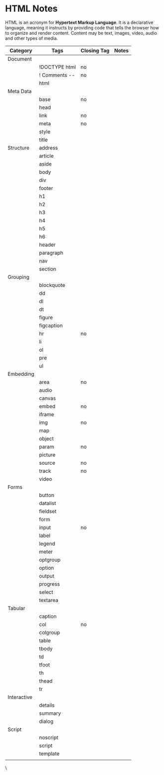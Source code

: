 # HTML Notes

HTML is an acronym for **Hypertext Markup Language**. It is a declarative language, meaning it instructs by providing code that tells the browser how to organize and render content. Content may be text, images, video, audio and other types of media.

| Category    | Tags          | Closing Tag | Notes |
| ----------- | ------------- | ----------- | ----- |
| Document    |               |             |       |
|             | !DOCTYPE html | no          |       |
|             | ! Comments -- | no          |       |
|             | html          |             |       |
| Meta Data   |               |             |       |
|             | base          | no          |       |
|             | head          |             |       |
|             | link          | no          |       |
|             | meta          | no          |       |
|             | style         |             |       |
|             | title         |             |       |
| Structure   | address       |             |       |
|             | article       |             |       |
|             | aside         |             |       |
|             | body          |             |       |
|             | div           |             |       |
|             | footer        |             |       |
|             | h1            |             |       |
|             | h2            |             |       |
|             | h3            |             |       |
|             | h4            |             |       |
|             | h5            |             |       |
|             | h6            |             |       |
|             | header        |             |       |
|             | paragraph     |             |       |
|             | nav           |             |       |
|             | section       |             |       |
| Grouping    |               |             |       |
|             | blockquote    |             |       |
|             | dd            |             |       |
|             | dl            |             |       |
|             | dt            |             |       |
|             | figure        |             |       |
|             | figcaption    |             |       |
|             | hr            | no          |       |
|             | li            |             |       |
|             | ol            |             |       |
|             | pre           |             |       |
|             | ul            |             |       |
| Embedding   |               |             |       |
|             | area          | no          |       |
|             | audio         |             |       |
|             | canvas        |             |       |
|             | embed         | no          |       |
|             | iframe        |             |       |
|             | img           | no          |       |
|             | map           |             |       |
|             | object        |             |       |
|             | param         | no          |       |
|             | picture       |             |       |
|             | source        | no          |       |
|             | track         | no          |       |
|             | video         |             |       |
| Forms       |               |             |       |
|             | button        |             |       |
|             | datalist      |             |       |
|             | fieldset      |             |       |
|             | form          |             |       |
|             | input         | no          |       |
|             | label         |             |       |
|             | legend        |             |       |
|             | meter         |             |       |
|             | optgroup      |             |       |
|             | option        |             |       |
|             | output        |             |       |
|             | progress      |             |       |
|             | select        |             |       |
|             | textarea      |             |       |
| Tabular     |               |             |       |
|             | caption       |             |       |
|             | col           | no          |       |
|             | colgroup      |             |       |
|             | table         |             |       |
|             | tbody         |             |       |
|             | td            |             |       |
|             | tfoot         |             |       |
|             | th            |             |       |
|             | thead         |             |       |
|             | tr            |             |       |
| Interactive |               |             |       |
|             | details       |             |       |
|             | summary       |             |       |
|             | dialog        |             |       |
| Script      |               |             |       |
|             | noscript      |             |       |
|             | script        |             |       |
|             | template      |             |       |
|             |               |             |       |

\
